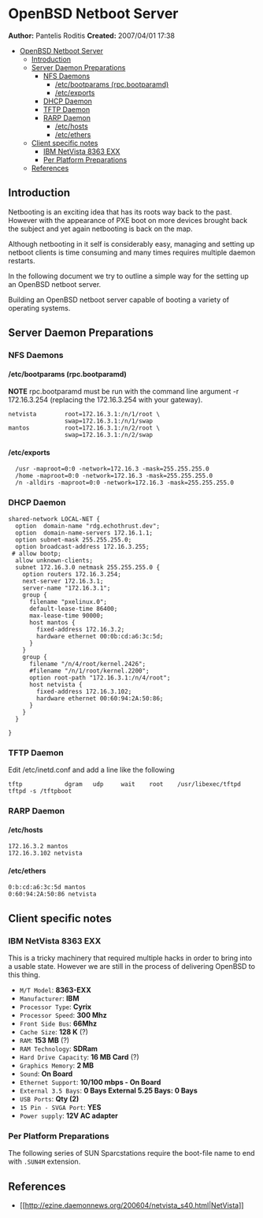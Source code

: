 ---
---

# OpenBSD Netboot Server
**Author:** Pantelis Roditis
**Created:** 2007/04/01 17:38
- [OpenBSD Netboot Server](#openbsd-netboot-server)
  - [Introduction](#introduction)
  - [Server Daemon Preparations](#server-daemon-preparations)
    - [NFS Daemons](#nfs-daemons)
      - [/etc/bootparams (rpc.bootparamd)](#etcbootparams-rpcbootparamd)
      - [/etc/exports](#etcexports)
    - [DHCP Daemon](#dhcp-daemon)
    - [TFTP Daemon](#tftp-daemon)
    - [RARP Daemon](#rarp-daemon)
      - [/etc/hosts](#etchosts)
      - [/etc/ethers](#etcethers)
  - [Client specific notes](#client-specific-notes)
    - [IBM NetVista 8363 EXX](#ibm-netvista-8363-exx)
    - [Per Platform Preparations](#per-platform-preparations)
  - [References](#references)

## Introduction
Netbooting is an exciting idea that has its roots way back to the past. However
with the appearance of PXE boot on more devices brought back the subject and
yet again netbooting is back on the map.

Although netbooting in it self is considerably easy, managing and setting up
netboot clients is time consuming and many times requires multiple daemon
restarts.

In the following document we try to outline a simple way for the setting up an
OpenBSD netboot server.

Building an OpenBSD netboot server capable of booting a variety of operating
systems.

## Server Daemon Preparations

### NFS Daemons

#### /etc/bootparams (rpc.bootparamd)
**NOTE** rpc.bootparamd must be run with the command line argument -r 172.16.3.254 (replacing the 172.16.3.254 with your gateway).
```
netvista        root=172.16.3.1:/n/1/root \
                swap=172.16.3.1:/n/1/swap
mantos          root=172.16.3.1:/n/2/root \
                swap=172.16.3.1:/n/2/swap
```

#### /etc/exports
```
  /usr -maproot=0:0 -network=172.16.3 -mask=255.255.255.0
  /home -maproot=0:0 -network=172.16.3 -mask=255.255.255.0
  /n -alldirs -maproot=0:0 -network=172.16.3 -mask=255.255.255.0
```
### DHCP Daemon
```
shared-network LOCAL-NET {
  option  domain-name "rdg.echothrust.dev";
  option  domain-name-servers 172.16.1.1;
  option subnet-mask 255.255.255.0;
  option broadcast-address 172.16.3.255;
 # allow bootp;
  allow unknown-clients;
  subnet 172.16.3.0 netmask 255.255.255.0 {
    option routers 172.16.3.254;
    next-server 172.16.3.1;
    server-name "172.16.3.1";
    group {
      filename "pxelinux.0";
      default-lease-time 86400;
      max-lease-time 90000;
      host mantos {
        fixed-address 172.16.3.2;
        hardware ethernet 00:0b:cd:a6:3c:5d;
      }
    }
    group {
      filename "/n/4/root/kernel.2426";
      #filename "/n/1/root/kernel.2200";
      option root-path "172.16.3.1:/n/4/root";
      host netvista {
        fixed-address 172.16.3.102;
        hardware ethernet 00:60:94:2A:50:86;
      }
    }
  }

}
```
### TFTP Daemon
Edit /etc/inetd.conf and add a line like the following
```
tftp            dgram   udp     wait    root    /usr/libexec/tftpd      tftpd -s /tftpboot
```

### RARP Daemon


#### /etc/hosts
```
172.16.3.2 mantos
172.16.3.102 netvista
```

#### /etc/ethers
```
0:b:cd:a6:3c:5d mantos
0:60:94:2A:50:86 netvista
```

## Client specific notes

### IBM NetVista 8363 EXX
This is a tricky machinery that required multiple hacks in order to bring into a usable state. However we are still in the process
of delivering OpenBSD to this thing.

* `M/T Model`: **8363-EXX**
* `Manufacturer`: **IBM**
* `Processor Type`: **Cyrix**
* `Processor Speed`: **300 Mhz**
* `Front Side Bus`: **66Mhz**
* `Cache Size`: **128 K** (?)
* `RAM`: **153 MB** (?)
* `RAM Technology`: **SDRam**
* `Hard Drive Capacity`: **16 MB Card** (?)
* `Graphics Memory`: **2 MB**
* `Sound`: **On Board**
* `Ethernet Support`: **10/100 mbps - On Board**
* `External 3.5 Bays`: **0 Bays External 5.25 Bays: 0 Bays**
* `USB Ports`: **Qty (2)**
* `15 Pin - SVGA Port`: **YES**
* `Power supply`: **12V AC adapter**

### Per Platform Preparations
The following series of SUN Sparcstations require the boot-file name to end with `.SUN4M` extension.

## References
  * [[http://ezine.daemonnews.org/200604/netvista_s40.html|NetVista]]
